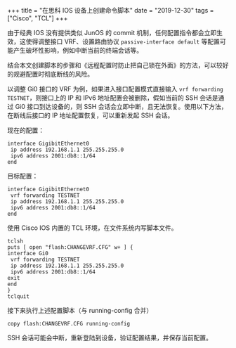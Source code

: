+++
title = "在思科 IOS 设备上创建命令脚本"
date = "2019-12-30"
tags = ["Cisco", "TCL"]
+++

由于经典 IOS 没有提供类似 JunOS 的 commit 机制，任何配置指令都会立即生效，这使得调整接口 VRF、设置路由协议 `passive-interface default` 等配置可能产生破坏性影响，例如中断当前的终端会话等。

结合本文创建脚本的步骤和《远程配置时防止把自己锁在外面》的方法，可以较好的规避配置时彻底断线的风险。

以调整 Gi0 接口的 VRF 为例，如果进入接口配置模式直接输入 `vrf forwarding TESTNET`，则接口上的 IP 和 IPv6 地址配置会被删除，假如当前的 SSH 会话是通过 Gi0 接口到达设备的，则 SSH 会话会立即中断，且无法恢复。使用以下方法，在断线后接口的 IP 地址配置恢复，可以重新发起 SSH 会话。

现在的配置：

```
interface GigibitEthernet0
 ip address 192.168.1.1 255.255.255.0
 ipv6 address 2001:db8::1/64
end
```

目标配置：

```
interface GigibitEthernet0
 vrf forwarding TESTNET
 ip address 192.168.1.1 255.255.255.0
 ipv6 address 2001:db8::1/64
end
```

使用 Cisco IOS 内置的 TCL 环境，在文件系统内写脚本文件。

```
tclsh
puts [ open "flash:CHANGEVRF.CFG" w+ ] {
interface Gi0
 vrf forwarding TESTNET
 ip address 192.168.1.1 255.255.255.0
 ipv6 address 2001:db8::1/64
exit
end
}
tclquit
```

接下来执行上述配置脚本（与 running-config 合并）

```
copy flash:CHANGEVRF.CFG running-config
```

SSH 会话可能会中断，重新登陆到设备，验证配置结果，并保存当前配置。
